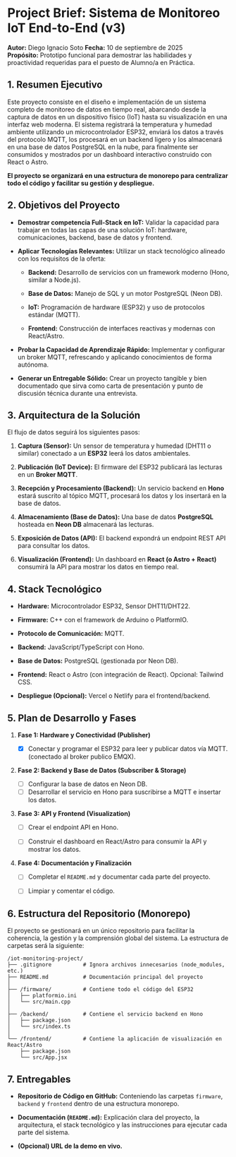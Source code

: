 # Project Brief: Sistema de Monitoreo IoT End-to-End (v3) 

**Autor:** Diego Ignacio Soto
**Fecha:** 10 de septiembre de 2025  
**Propósito:** Prototipo funcional para demostrar las habilidades y proactividad requeridas para el puesto de Alumno/a en Práctica.

## 1. Resumen Ejecutivo

Este proyecto consiste en el diseño e implementación de un sistema completo de monitoreo de datos en tiempo real, abarcando desde la captura de datos en un dispositivo físico (IoT) hasta su visualización en una interfaz web moderna. El sistema registrará la temperatura y humedad ambiente utilizando un microcontrolador ESP32, enviará los datos a través del protocolo MQTT, los procesará en un backend ligero y los almacenará en una base de datos PostgreSQL en la nube, para finalmente ser consumidos y mostrados por un dashboard interactivo construido con React o Astro.

**El proyecto se organizará en una estructura de monorepo para centralizar todo el código y facilitar su gestión y despliegue.**

## 2. Objetivos del Proyecto

- **Demostrar competencia Full-Stack en IoT:** Validar la capacidad para trabajar en todas las capas de una solución IoT: hardware, comunicaciones, backend, base de datos y frontend.

- **Aplicar Tecnologías Relevantes:** Utilizar un stack tecnológico alineado con los requisitos de la oferta:

  - **Backend:** Desarrollo de servicios con un framework moderno (Hono, similar a Node.js).

  - **Base de Datos:** Manejo de SQL y un motor PostgreSQL (Neon DB).

  - **IoT:** Programación de hardware (ESP32) y uso de protocolos estándar (MQTT).

  - **Frontend:** Construcción de interfaces reactivas y modernas con React/Astro.

- **Probar la Capacidad de Aprendizaje Rápido:** Implementar y configurar un broker MQTT, refrescando y aplicando conocimientos de forma autónoma.

- **Generar un Entregable Sólido:** Crear un proyecto tangible y bien documentado que sirva como carta de presentación y punto de discusión técnica durante una entrevista.

## 3. Arquitectura de la Solución

El flujo de datos seguirá los siguientes pasos:

1. **Captura (Sensor):** Un sensor de temperatura y humedad (DHT11 o similar) conectado a un **ESP32** leerá los datos ambientales.

2. **Publicación (IoT Device):** El firmware del ESP32 publicará las lecturas en un **Broker MQTT**.

3. **Recepción y Procesamiento (Backend):** Un servicio backend en **Hono** estará suscrito al tópico MQTT, procesará los datos y los insertará en la base de datos.

4. **Almacenamiento (Base de Datos):** Una base de datos **PostgreSQL** hosteada en **Neon DB** almacenará las lecturas.

5. **Exposición de Datos (API):** El backend expondrá un endpoint REST API para consultar los datos.

6. **Visualización (Frontend):** Un dashboard en **React (o Astro + React)** consumirá la API para mostrar los datos en tiempo real.

## 4. Stack Tecnológico

- **Hardware:** Microcontrolador ESP32, Sensor DHT11/DHT22.

- **Firmware:** C++ con el framework de Arduino o PlatformIO.

- **Protocolo de Comunicación:** MQTT.

- **Backend:** JavaScript/TypeScript con Hono.

- **Base de Datos:** PostgreSQL (gestionada por Neon DB).

- **Frontend:** React o Astro (con integración de React). Opcional: Tailwind CSS.

- **Despliegue (Opcional):** Vercel o Netlify para el frontend/backend.

## 5. Plan de Desarrollo y Fases

1. **Fase 1: Hardware y Conectividad (Publisher)**

   - [x] Conectar y programar el ESP32 para leer y publicar datos vía MQTT.
     (conectado al broker publico EMQX).

2. **Fase 2: Backend y Base de Datos (Subscriber & Storage)**

   - [ ] Configurar la base de datos en Neon DB.
   - [ ] Desarrollar el servicio en Hono para suscribirse a MQTT e insertar los datos.

3. **Fase 3: API y Frontend (Visualization)**

   - [ ] Crear el endpoint API en Hono.

   - [ ] Construir el dashboard en React/Astro para consumir la API y mostrar los datos.

4. **Fase 4: Documentación y Finalización**

   - [ ] Completar el `README.md` y documentar cada parte del proyecto.

   - [ ] Limpiar y comentar el código.

## 6. Estructura del Repositorio (Monorepo)

El proyecto se gestionará en un único repositorio para facilitar la coherencia, la gestión y la comprensión global del sistema. La estructura de carpetas será la siguiente:

```text
/iot-monitoring-project/
├── .gitignore          # Ignora archivos innecesarios (node_modules, etc.)
├── README.md           # Documentación principal del proyecto
│
├── /firmware/          # Contiene todo el código del ESP32
│   ├── platformio.ini
│   └── src/main.cpp
│
├── /backend/           # Contiene el servicio backend en Hono
│   ├── package.json
│   └── src/index.ts
│
└── /frontend/          # Contiene la aplicación de visualización en React/Astro
    ├── package.json
    └── src/App.jsx
```

## 7. Entregables

- **Repositorio de Código en GitHub:** Conteniendo las carpetas `firmware`, `backend` y `frontend` dentro de una estructura monorepo.

- **Documentación (`README.md`):** Explicación clara del proyecto, la arquitectura, el stack tecnológico y las instrucciones para ejecutar cada parte del sistema.

- **(Opcional) URL de la demo en vivo.**

